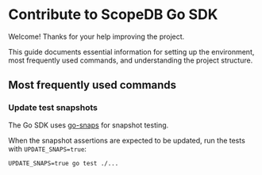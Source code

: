 # Contribute to ScopeDB Go SDK

Welcome! Thanks for your help improving the project.

This guide documents essential information for setting up the environment, most frequently used commands, and understanding the project structure.

## Most frequently used commands

### Update test snapshots

The Go SDK uses [go-snaps](https://github.com/gkampitakis/go-snaps) for snapshot testing.

When the snapshot assertions are expected to be updated, run the tests with `UPDATE_SNAPS=true`:

```shell
UPDATE_SNAPS=true go test ./...
```
